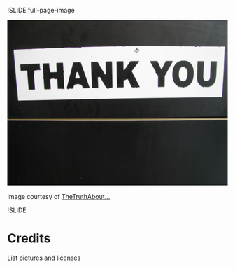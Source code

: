 !SLIDE full-page-image

![Thank you](thankyou.jpg "Thank you")

Image courtesy of [TheTruthAbout...](http://www.flickr.com/photos/thetruthabout/2668888527/)


!SLIDE

# Credits #

List pictures and licenses